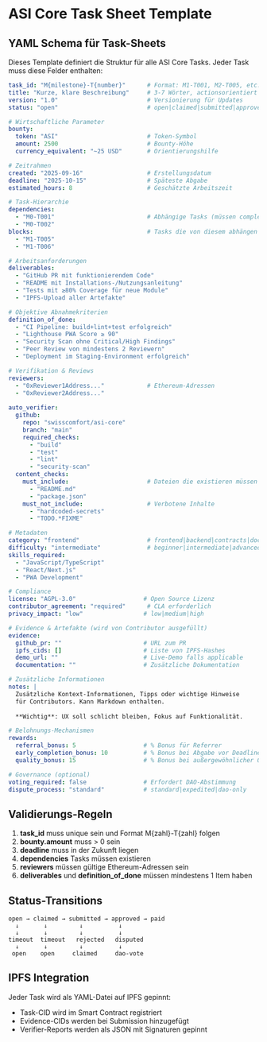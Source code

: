 # ASI Core Task Sheet Template

## YAML Schema für Task-Sheets

Dieses Template definiert die Struktur für alle ASI Core Tasks. Jeder Task muss diese Felder enthalten:

```yaml
task_id: "M{milestone}-T{number}"      # Format: M1-T001, M2-T005, etc.
title: "Kurze, klare Beschreibung"     # 3-7 Wörter, actionsorientiert
version: "1.0"                         # Versionierung für Updates
status: "open"                         # open|claimed|submitted|approved|paid

# Wirtschaftliche Parameter
bounty:
  token: "ASI"                         # Token-Symbol
  amount: 2500                         # Bounty-Höhe  
  currency_equivalent: "~25 USD"       # Orientierungshilfe

# Zeitrahmen
created: "2025-09-16"                  # Erstellungsdatum
deadline: "2025-10-15"                 # Späteste Abgabe
estimated_hours: 8                     # Geschätzte Arbeitszeit

# Task-Hierarchie  
dependencies: 
  - "M0-T001"                          # Abhängige Tasks (müssen completed sein)
  - "M0-T002"
blocks:                                # Tasks die von diesem abhängen
  - "M1-T005"
  - "M1-T006"

# Arbeitsanforderungen
deliverables:
  - "GitHub PR mit funktionierendem Code"
  - "README mit Installations-/Nutzungsanleitung" 
  - "Tests mit ≥80% Coverage für neue Module"
  - "IPFS-Upload aller Artefakte"

# Objektive Abnahmekriterien
definition_of_done:
  - "CI Pipeline: build+lint+test erfolgreich"
  - "Lighthouse PWA Score ≥ 90"
  - "Security Scan ohne Critical/High Findings"
  - "Peer Review von mindestens 2 Reviewern"
  - "Deployment im Staging-Environment erfolgreich"

# Verifikation & Reviews
reviewers:
  - "0xReviewer1Address..."            # Ethereum-Adressen
  - "0xReviewer2Address..."
  
auto_verifier:
  github:
    repo: "swisscomfort/asi-core"
    branch: "main"
    required_checks: 
      - "build"
      - "test"  
      - "lint"
      - "security-scan"
  content_checks:
    must_include:                      # Dateien die existieren müssen
      - "README.md"
      - "package.json"
    must_not_include:                  # Verbotene Inhalte
      - "hardcoded-secrets"
      - "TODO.*FIXME"

# Metadaten
category: "frontend"                   # frontend|backend|contracts|docs|infra
difficulty: "intermediate"             # beginner|intermediate|advanced
skills_required:
  - "JavaScript/TypeScript"
  - "React/Next.js"
  - "PWA Development"

# Compliance
license: "AGPL-3.0"                   # Open Source Lizenz
contributor_agreement: "required"      # CLA erforderlich
privacy_impact: "low"                 # low|medium|high

# Evidence & Artefakte (wird von Contributor ausgefüllt)
evidence:
  github_pr: ""                       # URL zum PR
  ipfs_cids: []                       # Liste von IPFS-Hashes
  demo_url: ""                        # Live-Demo falls applicable
  documentation: ""                   # Zusätzliche Dokumentation

# Zusätzliche Informationen
notes: |
  Zusätzliche Kontext-Informationen, Tipps oder wichtige Hinweise
  für Contributors. Kann Markdown enthalten.
  
  **Wichtig**: UX soll schlicht bleiben, Fokus auf Funktionalität.

# Belohnungs-Mechanismen
rewards:
  referral_bonus: 5                   # % Bonus für Referrer
  early_completion_bonus: 10          # % Bonus bei Abgabe vor Deadline
  quality_bonus: 15                   # % Bonus bei außergewöhnlicher Qualität

# Governance (optional)
voting_required: false                # Erfordert DAO-Abstimmung
dispute_process: "standard"           # standard|expedited|dao-only
```

## Validierungs-Regeln

1. **task_id** muss unique sein und Format M{zahl}-T{zahl} folgen
2. **bounty.amount** muss > 0 sein  
3. **deadline** muss in der Zukunft liegen
4. **dependencies** Tasks müssen existieren
5. **reviewers** müssen gültige Ethereum-Adressen sein
6. **deliverables** und **definition_of_done** müssen mindestens 1 Item haben

## Status-Transitions

```
open → claimed → submitted → approved → paid
  ↓       ↓         ↓          ↓
  ↓       ↓         ↓          ↓
timeout  timeout   rejected   disputed
  ↓       ↓         ↓          ↓  
 open    open     claimed     dao-vote
```

## IPFS Integration

Jeder Task wird als YAML-Datei auf IPFS gepinnt:
- Task-CID wird im Smart Contract registriert
- Evidence-CIDs werden bei Submission hinzugefügt
- Verifier-Reports werden als JSON mit Signaturen gepinnt